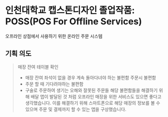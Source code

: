 # 인천대학교 캡스톤디자인 졸업작품: POSS(POS For Offline Services)
오프라인 상점에서 사용하기 위한 온라인 주문 시스템

## 기획 의도
> 매장 잔여 테이블 확인
>  * 매장 잔여 좌석이 없을 경우 계속 돌아다녀야 하는 불편함
> 주문시 불편함
> * 주문 할 때 기다려야하는 불편함
> * 구술로 주문하여 생기는 오해와 잘못된 주문들
> 해당 불편함들을 해결하기 위해 배달 앱이 발달된 것 처럼 오프라인 매장을 위한 서비스도 있으면 좋다고 생각했습니다.
> 이를 해결하기 위해 스마트폰으로 해당 매장의 정보를 볼 수 있으며 주문 및 결제까지 할 수 있는 앱을 구상했습니다.
